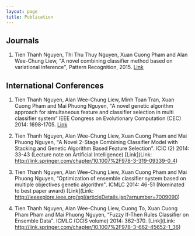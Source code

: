 ```yaml
---
layout: page
title: Publication
---
```

## Journals

1.	Tien Thanh  Nguyen,  Thi Thu Thuy Nguyen,  Xuan Cuong Pham  and  Alan Wee-Chung Liew, <q>A novel combining classifier method  based on variational inference</q>, Pattern  Recognition, 2015.
[Link](http://www.sciencedirect.com/science/article/pii/S003132031500238)

## International Conferences

1.	Tien Thanh  Nguyen, Alan Wee-Chung Liew, Minh Toan Tran, Xuan Cuong Pham and Mai Phuong Nguyen, <q>A novel genetic algorithm approach for simultaneous feature and classifier selection in multi classifier system</q> IEEE Congress on Evolutionary Computation (CEC) 2014: 1698-1705.
[Link](http://ieeexplore.ieee.org/xpl/articleDetails.jsp?arnumber=6900377)

2.	Tien Thanh  Nguyen, Alan Wee-Chung Liew, Xuan Cuong Pham and Mai Phuong Nguyen, <q>A Novel 2-Stage Combining Classifier Model with Stacking and Genetic Algorithm Based Feature Selection</q>.  ICIC (2) 2014: 33-43  (Lecture note on Artificial Intelligence)
[Link](Link: http://link.springer.com/chapter/10.1007%2F978-3-319-09339-0_4)


3.	Tien Thanh  Nguyen, Alan Wee-Chung Liew,   Xuan Cuong Pham and Mai Phuong Nguyen, <q>Optimization of ensemble classifier system based on multiple objectives genetic algorithm</q>. ICMLC 2014: 46-51 (Nominated to best paper award)
[Link](Link: http://ieeexplore.ieee.org/xpl/articleDetails.jsp?arnumber=7009090)

4.	Tien Thanh  Nguyen, Alan Wee-Chung Liew, Cuong To, Xuan Cuong Pham Pham and Mai Phuong Nguyen, <q>Fuzzy If-Then Rules Classifier on Ensemble Data</q>. ICMLC (CCIS volume)  2014: 362-370. 
[Link](Link: http://link.springer.com/chapter/10.1007%2F978-3-662-45652-1_36)
